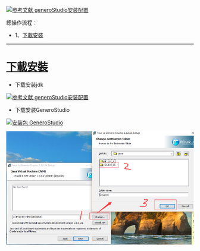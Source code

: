 [![](https://img.shields.io/badge/参考文献-generoStudio安装配置-yellow.svg "参考文献 generoStudio安装配置")](https://wenku.baidu.com/view/7894477402768e9951e738a5.html)

總操作流程：
- 1、[下載安裝](#gbl-01)

***

# <a name="gbl-01" href="#" >下載安裝</a>

- 下载安装jdk

[![](https://img.shields.io/badge/参考文献-generoStudio安装配置-yellow.svg "参考文献 generoStudio安装配置")](https://github.com/OurNotes/CCN/blob/master/6.%E5%90%8E%E5%8F%B0/1.java/1.java%E4%B9%8B%E5%BC%80%E5%8F%91%E5%B7%A5%E5%85%B7/1.JDK/1-JDK%E4%B9%8B%E4%B8%8B%E8%BD%BD%E4%B8%8E%E9%85%8D%E7%BD%AE.md)

- 下载安装GeneroStudio

[![](https://img.shields.io/badge/安装包-GeneroStudio-green.svg "安装包 GeneroStudio")](https://pan.baidu.com/s/1IW63S55ZuJHLwoOkouULGw)

![](image/5-1.png)


